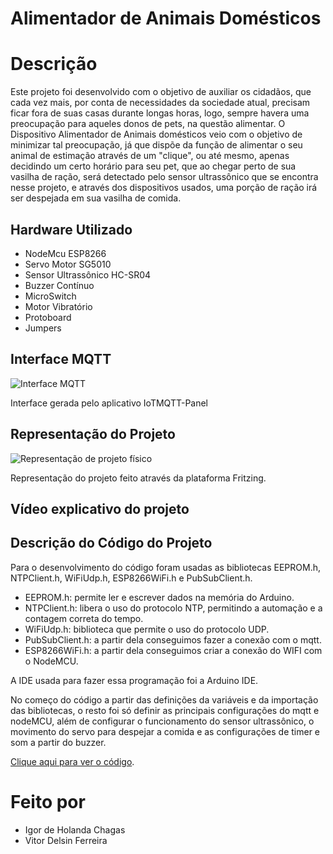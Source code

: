 # Alimentador de Animais Domésticos


# Descrição
Este projeto foi desenvolvido com o objetivo de auxiliar os cidadãos, que cada vez mais, por conta de necessidades da sociedade atual, precisam ficar fora de suas casas durante longas horas, logo, sempre havera uma preocupação para aqueles donos de pets, na questão alimentar. 
O Dispositivo Alimentador de Animais domésticos veio com o objetivo de minimizar tal preocupação, já que dispõe da função de alimentar o seu animal de estimação através de um "clique", ou até mesmo, apenas decidindo um certo horário para seu pet, que ao chegar perto de sua vasilha de ração, será detectado pelo sensor ultrassônico que se encontra nesse projeto, e através dos dispositivos usados, uma porção de ração irá ser despejada em sua vasilha de comida.

## Hardware Utilizado
 - NodeMcu ESP8266
 - Servo Motor SG5010
 - Sensor Ultrassônico HC-SR04
 - Buzzer Contínuo
 - MicroSwitch
 - Motor Vibratório
 - Protoboard
 - Jumpers

## Interface MQTT
![Interface MQTT](https://i.imgur.com/hBCYZUy.jpg)

Interface gerada pelo aplicativo  IoTMQTT-Panel
## Representação do Projeto
![Representação de projeto físico](https://i.imgur.com/WBsSLUD.jpg)

Representação do projeto feito através da plataforma Fritzing.

## Vídeo explicativo do projeto


## Descrição do Código do Projeto

Para o desenvolvimento do código foram usadas as bibliotecas EEPROM.h, NTPClient.h, WiFiUdp.h, ESP8266WiFi.h e PubSubClient.h.
- EEPROM.h: permite ler e escrever dados na memória do Arduino.
- NTPClient.h: libera o uso do protocolo NTP, permitindo a automação e a contagem correta do tempo.
- WiFiUdp.h: biblioteca que permite o uso do protocolo UDP.
- PubSubClient.h: a partir dela conseguimos fazer a conexão com o mqtt.
- ESP8266WiFi.h: a partir dela conseguimos criar a conexão do WIFI com o NodeMCU.

A IDE usada para fazer essa programação foi a Arduino IDE.

No começo do código a partir das definições da variáveis e da importação das bibliotecas, o resto foi só definir as principais configurações do mqtt e nodeMCU, além de configurar o funcionamento do sensor ultrassônico, o movimento do servo para despejar a comida e as configurações de timer e som a partir do buzzer.

[Clique aqui para ver o código](https://github.com/VDFerreira/Alimentador-de-Animais-OIC/blob/main/codigoAlimentador.ino).

# Feito por

 - Igor de Holanda Chagas
 - Vitor Delsin Ferreira
